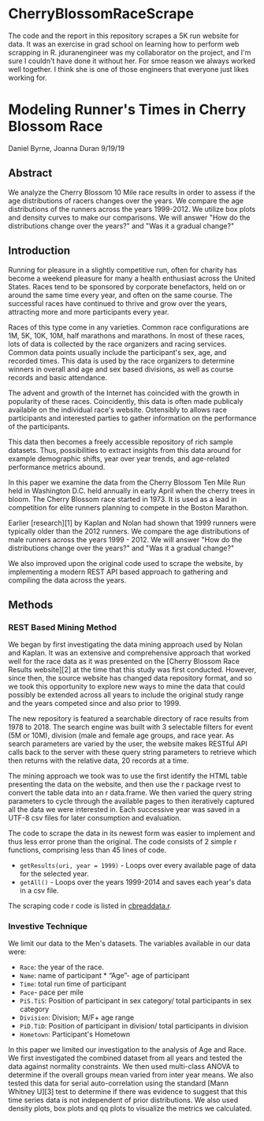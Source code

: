 # CherryBlossomRaceScrape

The code and the report in this repository scrapes a 5K run website for data.  It was an exercise in grad school on learning how to perform web scrapping in R.  jduranengineer was my collaborator on the project, and I'm sure I couldn't have done it without her.  For smoe reason we always worked well together.  I think she is one of those engineers that everyone just likes working for.


# Modeling Runner's Times in Cherry Blossom Race

Daniel Byrne, Joanna Duran
9/19/19

## Abstract

We analyze the Cherry Blossom 10 Mile race results in order to assess if the age distributions of racers changes over the years. We compare the age distributions of the runners across the years 1999-2012. We utilize box plots and density curves to make our comparisons. We will answer "How do the distributions change over the years?" and "Was it a gradual change?"

## Introduction

Running for pleasure in a slightly competitive run, often for charity has become a weekend pleasure for many a health enthusiast across the United States. Races tend to be sponsored by corporate benefactors, held on or around the same time every year, and often on the same course. The successful races have continued to thrive and grow over the years, attracting more and more participants every year.

Races of this type come in any varieties. Common race configurations are 1M, 5K, 10K, 10M, half marathons and marathons. In most of these races, lots of data is collected by the race organizers and racing services. Common data points usually include the participant's sex, age, and recorded times. This data is used by the race organizers to determine winners in overall and age and sex based divisions, as well as course records and basic attendance.

The advent and growth of the Internet has coincided with the growth in popularity of these races. Coincidently, this data is often made publicaly available on the individual race's website. Ostensibly to allows race participants and interested parties to gather information on the performance of the participants.

This data then becomes a freely accessible repository of rich sample datasets. Thus, possibilities to extract insights from this data around for example demographic shifts, year over year trends, and age-related performance metrics abound.

In this paper we examine the data from the Cherry Blossom Ten Mile Run held in Washington D.C. held annually in early April when the cherry trees in bloom. The Cherry Blossom race started in 1973. It is used as a lead in competition for elite runners planning to compete in the Boston Marathon.

Earlier [research][1] by Kaplan and Nolan had shown that 1999 runners were typically older than the 2012 runners. We compare the age distributions of male runners across the years 1999 - 2012. We will answer "How do the distributions change over the years?" and "Was it a gradual change?"

We also improved upon the original code used to scrape the website, by implementing a modern REST API based approach to gathering and compiling the data across the years.

## Methods

### REST Based Mining Method

We began by first investigating the data mining approach used by Nolan and Kaplan. It was an extensive and comprehensive approach that worked well for the race data as it was presented on the [Cherry Blossom Race Results website][2] at the time that this study was first conducted. However, since then, the source website has changed data repository format, and so we took this opportunity to explore new ways to mine the data that could possibly be extended across all years to include the original study range and the years competed since and also prior to 1999.

The new repository is featured a searchable directory of race results from 1978 to 2018. The search engine was built with 3 selectable filters for event (5M or 10M), division (male and female age groups, and race year. As search parameters are varied by the user, the website makes RESTful API calls back to the server with these query string parameters to retrieve which then returns with the relative data, 20 records at a time.

The mining approach we took was to use the first identify the HTML table presenting the data on the website, and then use the r package rvest to convert the table data into an r data.frame. We then varied the query string parameters to cycle through the available pages to then iteratively captured all the data we were interested in. Each successive year was saved in a UTF-8 csv files for later consumption and evaluation.

The code to scrape the data in its newest form was easier to implement and thus less error prone than the original. The code consists of 2 simple r functions, comprising less than 45 lines of code.

- `getResults(uri, year = 1999)` - Loops over every available page of data for the selected year.
- `getAll()` - Loops over the years 1999-2014 and saves each year's data in a csv file.

The scraping code r code is listed in [cbreaddata.r](https://github.com/realdanielbyrne/CherryBlossomRaceScrape/blob/master/Proj%202%20Cherry%20Blossom/cbreaddata.r).

### Investive Technique

We limit our data to the Men's datasets. The variables available in our data were: 

- `Race`: the year of the race.
- `Name`: name of participant * “Age”- age of participant
- `Time`: total run time of participant
- `Pace`- pace per mile
- `PiS.TiS`: Position of participant in sex category/ total participants in sex category
- `Division`: Division; M/F+ age range
- `PiD.TiD`: Position of participant in division/ total participants in division
- `Hometown`: Participant's Hometown

In this paper we limited our investigation to the analysis of Age and Race. We first investigated the combined dataset from all years and tested the data against normality constraints. We then used multi-class ANOVA to determine if the overall groups mean varied from inter year means. We also tested this data for serial auto-correlation using the standard [Mann Whitney U][3] test to determine if there was evidence to suggest that this time series data is not independent of prior distributions. We also used density plots, box plots and qq plots to visualize the metrics we calculated.


 
